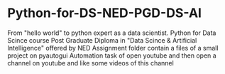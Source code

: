 # Python-for-DS-NED-PGD-DS-AI
From "hello world" to python expert as a data scientist. Python for Data Scince course Post Graduate Diploma in "Data Scince & Artificial Intelligence" offered by NED 
Assignment folder contain a files of a small project on pyautogui Automation task of open youtube and then open a channel on youtube and like some videos of this channel
